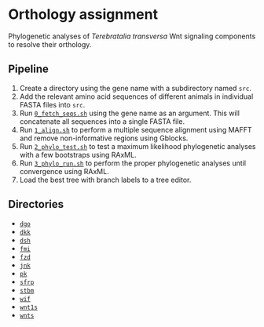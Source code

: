 # Orthology assignment

Phylogenetic analyses of *Terebratalia transversa* Wnt signaling components to resolve their orthology.

## Pipeline

1. Create a directory using the gene name with a subdirectory named `src`.
2. Add the relevant amino acid sequences of different animals in individual FASTA files into `src`.
3. Run [`0_fetch_seqs.sh`](0_fetch_seqs.sh) using the gene name as an argument. This will concatenate all sequences into a single FASTA file.
4. Run [`1_align.sh`](1_align.sh) to perform a multiple sequence alignment using MAFFT and remove non-informative regions using Gblocks.
5. Run [`2_phylo_test.sh`](2_phylo_test.sh) to test a maximum likelihood phylogenetic analyses with a few bootstraps using RAxML.
6. Run [`3_phylo_run.sh`](3_phylo_run.sh) to perform the proper phylogenetic analyses until convergence using RAxML.
7. Load the best tree with branch labels to a tree editor.

## Directories

- [`dgo`](dgo)
- [`dkk`](dkk)
- [`dsh`](dsh)
- [`fmi`](fmi)
- [`fzd`](fzd)
- [`jnk`](jnk)
- [`pk`](pk)
- [`sfrp`](sfrp)
- [`stbm`](stbm)
- [`wif`](wif)
- [`wnt1s`](wnt1s)
- [`wnts`](wnts)
